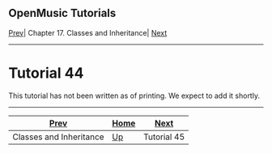 OpenMusic Tutorials  
---  
[Prev](tut.gen.44-45)| Chapter 17. Classes and Inheritance|
[Next](tut.gen.45)  
  
* * *

# Tutorial 44

This tutorial has not been written as of printing. We expect to add it
shortly.

* * *

[Prev](tut.gen.44-45)| [Home](index)| [Next](tut.gen.45)  
---|---|---  
Classes and Inheritance| [Up](tut.gen.44-45)| Tutorial 45

